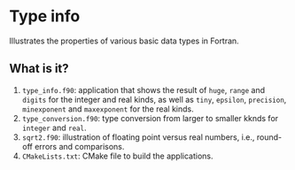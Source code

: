 # Type info

Illustrates the properties of various basic data types in Fortran.

## What is it?

1. `type_info.f90`: application that shows the result of `huge`, `range` and `digits`
   for the integer and real kinds, as well as `tiny`, `epsilon`, `precision`,
   `minexponent` and `maxexponent` for the real kinds.
1. `type_conversion.f90`: type conversion from larger to smaller kknds for `integer`
   and `real`.
1. `sqrt2.f90`: illustration of floating point versus real numbers, i.e., round-off
   errors and comparisons.
1. `CMakeLists.txt`: CMake file to build the applications.
